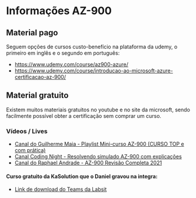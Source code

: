 # Informações AZ-900

## Material pago
Seguem opções de cursos custo-benefício na plataforma da udemy, o primeiro em inglês e o segundo em português:

- https://www.udemy.com/course/az900-azure/
- https://www.udemy.com/course/introducao-ao-microsoft-azure-certificacao-az-900/

## Material gratuito
Existem muitos materiais gratuitos no youtube e no site da microsoft, sendo facilmente possível obter a certificação sem comprar um curso.

### Vídeos / Lives

- [Canal do Guilherme Maia - Playlist Mini-curso AZ-900 (CURSO TOP e com prática)](https://www.youtube.com/watch?v=ajV_dd0frSQ&list=PLyaGOdIIoDmqK6FG0BWhjrpZf6wp9Zcu3)
- [Canal Coding Night - Resolvendo simulado AZ-900 com explicações](https://www.youtube.com/watch?v=5ZZq54iQkS0&t=15875s)
- [Canal do Raphael Andrade - AZ-900 Revisão Completa 2021](https://www.youtube.com/watch?v=DlfDKhFb1XU&t=4233s)

#### Curso gratuito da KaSolution que o Daniel gravou na integra:
- [Link de download do Teams da Labsit](https://labsit-my.sharepoint.com/:v:/g/personal/daniel_pedrosa_labsit_io/EYUSHI7e01hEq14eIitAYOsBo5zW7kOcyZR7TP2ddQhoIA)
